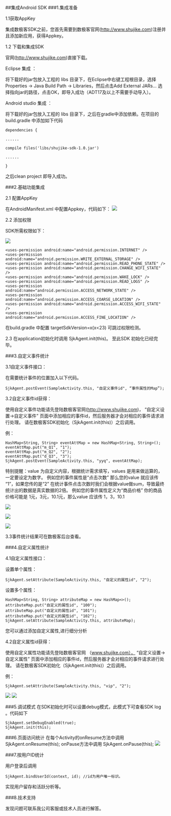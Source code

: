 ##集成Android SDK 
###1.集成准备

1.1获取AppKey

集成数极客SDK之前，您首先需要到数极客官网(<http://www.shujike.com>)注册并且添加新应用，获得Appkey。

1.2 下载和集成SDK

官网(<http://www.shujike.com>)直接下载。

Eclipse 集成 ：

将下载好的jar包放入工程的 libs 目录下，在Eclipse中右键工程根目录，选择Properties -> Java Build Path -> Libraries，然后点击Add External JARs... 选择指向jar的路径，点击OK，即导入成功（ADT17及以上不需要手动导入）。

Android studio 集成 ：

将下载好的jar包放入工程的 libs 目录下，之后在gradle中添加依赖。在项目的build.gradle 中添加如下代码


    dependencies {

    ......

    compile files('libs/shujike-sdk-1.0.jar')

    ......

    }

之后clean project 即导入成功。

###2.基础功能集成

2.1 配置AppKey 

在AndroidManifest.xml 中配置Appkey，代码如下：
![](http://www.shujike.com/images/android_guide_appkey.png)

2.2 添加权限

SDK所需权限如下：

![](http://www.shujike.com/images/android_guide_permis.png)

    <uses-permission android:name="android.permission.INTERNET" />
    <uses-permission android:name="android.permission.WRITE_EXTERNAL_STORAGE" />
    <uses-permission android:name="android.permission.READ_PHONE_STATE" />
    <uses-permission android:name="android.permission.CHANGE_WIFI_STATE" />
    <uses-permission android:name="android.permission.WAKE_LOCK" />
    <uses-permission android:name="android.permission.READ_LOGS" />
    <uses-permission android:name="android.permission.ACCESS_NETWORK_STATE" />
    <uses-permission android:name="android.permission.ACCESS_COARSE_LOCATION" />
    <uses-permission android:name="android.permission.ACCESS_WIFI_STATE" />
    <uses-permission android:name="android.permission.ACCESS_FINE_LOCATION" />

在build.gradle 中配置 targetSdkVersion=x(x<23)  可跳过权限检测。

2.3 在application初始化时调用 SjkAgent.init(this)。 至此SDK 初始化已经完毕。

###3.自定义事件统计

3.1自定义事件接口：

在需要统计事件的位置加入以下代码。

    SjkAgent.postEvent(SampleActivity.this, "自定义事件id", “事件属性的Map”);

3.2自定义事件id获得：

使用自定义事件功能请先登陆数极客官网(<http://www.shujike.com>)， “自定义设置->自定义事件” 页面中添加相应的事件id，然后服务器才会对相应的事件请求进行处理。
请在数极客SDK初始化（SjkAgent.init(this)）之后调用。

例：

    HashMap<String, String> eventAttMap = new HashMap<String, String>();
    eventAttMap.put("m_Q1", "1"); 
    eventAttMap.put("m_Q2", "2");
    eventAttMap.put("d_Q3", "3");
    SjkAgent.postEvent(SampleActivity.this, "yyq", eventAttMap);


特别提醒：value 为自定义内容，根据统计需求填写，values 是用来做运算的，一定要设定为数字。
例如您的事件属性是“点击次数” 那么您的value 就应该传 “1”，如果您传的是“2” 在统计事件点击次数时我们会根据value做sum，导致最终统计出的数据是真实数据的2倍。
例如您的事件属性定义为“商品价格”  你的商品价格可能是 1元，3元，10.1元，那么value 应该传 1，3，10.1

![](http://www.shujike.com/images/android_guide_event1.png)

![](http://www.shujike.com/images/android_guide_event3.png)

![](http://www.shujike.com/images/android_guide_event2.png)

3.3事件统计结果可在数极客后台查看。

###4.自定义属性统计

4.1自定义属性接口：

设置单个属性：

    SjkAgent.setAttribute(SampleActivity.this, "自定义的属性id", "2");

设置多个属性：

    HashMap<String, String> attributeMap = new HashMap<>();
    attributeMap.put("自定义的属性id", "100");
    attributeMap.put("自定义的属性id", "101");
    attributeMap.put("自定义的属性id", "102");
    SjkAgent.setAttribute(SampleActivity.this, attributeMap);


您可以通过添加自定义属性,进行细分分析

4.2自定义属性id获得：

使用自定义属性功能请先登陆数极客官网 （www.shujike.com）， “自定义设置->自定义属性” 页面中添加相应的事件id，然后服务器才会对相应的事件请求进行处理。
请在数极客SDK初始化（SjkAgent.init(this)）之后调用。

例：

    SjkAgent.setAttribute(SampleActivity.this, "vip", "2");

![](http://www.shujike.com/images/android_guide_arg.png)
![](http://www.shujike.com/images/android_guide_attribute.png)


###5.调试模式
在SDK初始化时可以设置debug模式，此模式下可查看SDK log 。代码如下

    SjkAgent.setDebugEnabled(true);
    SjkAgent.init(this);

###6.页面访问统计
在每个Activity的onResume方法中调用 SjkAgent.onResume(this); onPause方法中调用 SjkAgent.onPause(this);
![](http://www.shujike.com/images/android_guide_page.png)

###7.按用户ID统计

用户登录后调用

    SjkAgent.bindUserId(context, id); //id为用户唯一标识。

实现用户留存和活跃分析等。

###8.技术支持  

发现问题可联系我公司客服或技术人员进行解答。



